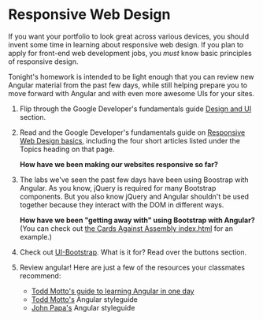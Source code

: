 # Responsive Web Design

If you want your portfolio to look great across various devices, you should invent some time in learning about responsive web design. If you plan to apply for front-end web development jobs, you *must* know basic principles of responsive design.  

Tonight's homework is intended to be light enough that you can review new Angular material from the past few days, while still helping prepare you to move forward with Angular and with even more awesome UIs for your sites.


1. Flip through the Google Developer's fundamentals guide <a href="https://developers.google.com/web/fundamentals/design-and-ui/?hl=en" target="_blank">Design and UI</a> section.

2. Read and the Google Developer's fundamentals guide on <a href="https://developers.google.com/web/fundamentals/design-and-ui/responsive/fundamentals/?hl=en" target="_blank">Responsive Web Design basics</a>, including the four short articles listed under the Topics heading on that page.  

	**How have we been making our websites responsive so far?**

3. The labs we've seen the past few days have been using Boostrap with Angular. As you know, jQuery is required for many Bootstrap components. But you also know jQuery and Angular shouldn't be used together because they interact with the DOM in different ways. 

	**How have we been "getting away with" using Bootstrap with Angular?** (You can check out <a href="https://github.com/sf-wdi-22-23/angular-custom-directives/blob/master/solution-code/app/index.html" target="_blank">the Cards Against Assembly index.html</a> for an example.)

4. Check out <a href="http://angular-ui.github.io/bootstrap/#/getting_started" target="_blank">UI-Bootstrap</a>.  What is it for? Read over the buttons section.  


5. Review angular! Here are just a few of the resources your classmates recommend:

	* <a href="" target="_blank">Todd Motto's guide to learning Angular in one day</a>   
	* <a href="https://github.com/toddmotto/angularjs-styleguide" target="_blank">Todd Motto's</a> Angular styleguide   
	* <a href="https://github.com/johnpapa/angular-styleguide" target="_blank">John Papa's</a> Angular styleguide   
